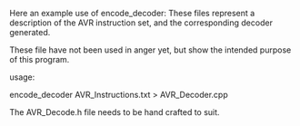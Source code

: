 Here an example use of encode_decoder:  These files represent a description of the AVR instruction set, and the corresponding decoder generated.

These file have not been used in anger yet, but show the intended purpose of this program.

usage:

encode_decoder AVR_Instructions.txt > AVR_Decoder.cpp

The AVR_Decode.h file needs to be hand crafted to suit.
